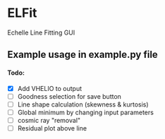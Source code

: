 # ELFit
Echelle Line Fitting GUI

## Example usage in example.py file

#### Todo:
- [x] Add VHELIO to output
- [ ] Goodness selection for save button
- [ ] Line shape calculation (skewness & kurtosis)
- [ ] Global minimum by changing input parameters
- [ ] cosmic ray "removal"
- [ ] Residual plot above line
